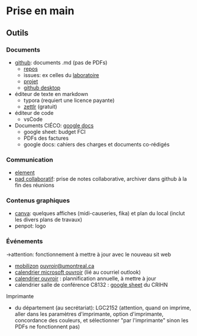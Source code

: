 

# Prise en main



## Outils

### Documents

- [github](github.com/): documents .md (pas de PDFs)
  - [repos](https://github.com/ouvroir)
  - issues: ex celles du [laboratoire](https://github.com/ouvroir/labouvroir/issues)
  - [projet](https://github.com/orgs/ouvroir/projects/1)
  - [github desktop](https://desktop.github.com/) 
- éditeur de texte en markdown
  - typora (requiert une licence payante)
  - [zettlr](https://www.zettlr.com/) (gratuit)
- éditeur de code
  - vsCode
- Documents CIÉCO: [google docs](https://drive.google.com/drive/folders/1jzoCsiEx9Mvk7JGUB0ra2qJxrHz61Gbo)
  - google sheet: budget FCI
  - PDFs des factures 
  - google docs: cahiers des charges et documents co-rédigés


### Communication

- [element](element.io/)
- [pad collaboratif](https://demo.hedgedoc.org/vMcWp0nwRe-XJGhdmpeC8w?edit#): prise de notes collaborative, archiver dans github à la fin des réunions

### Contenus graphiques

- [canva](canva.com/): quelques affiches (midi-causeries, fika) et plan du local (inclut les divers plans de travaux)
- penpot: logo

### Événements

→attention: fonctionnement à mettre à jour avec le nouveau sit web

- [mobilizon](https://mobilizon.fr/@ouvroir_lab) ouvroir@umontreal.ca 
- [calendrier microsoft ouvroir](https://outlook.office365.com/owa/calendar/00612925e3e44352a2fecda3cc840ee0@umontreal.ca/c2e6e5f6a7264c3b99fb9f6ef3f69b617923860242817213963/calendar.ics) (lié au courriel outlook)
- [calendrier ouvroir](https://github.com/ouvroir/labouvroir/blob/main/calendrier.md) : plannification annuelle, à mettre à jour
- calendrier salle de conférence C8132 : [google sheet](https://docs.google.com/spreadsheets/d/1eyWN2qtfXiWGzQESRjXJAXzpsEp5Cc756iMJHbkQsIU/edit#gid=1022365906) du CRIHN





Imprimante

- du département (au secrétariat): LGC2152 (attention, quand on imprime, aller dans les paramètres d'imprimante, option d'imprimante, concordance des couleurs, et sélectionner "par l'imprimante" sinon les PDFs ne fonctionnent pas)